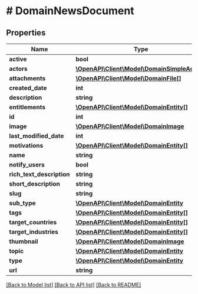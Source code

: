 # # DomainNewsDocument

## Properties

Name | Type | Description | Notes
------------ | ------------- | ------------- | -------------
**active** | **bool** |  | [optional]
**actors** | [**\OpenAPI\Client\Model\DomainSimpleActor[]**](DomainSimpleActor.md) |  |
**attachments** | [**\OpenAPI\Client\Model\DomainFile[]**](DomainFile.md) |  | [optional]
**created_date** | **int** |  |
**description** | **string** |  | [optional]
**entitlements** | [**\OpenAPI\Client\Model\DomainEntity[]**](DomainEntity.md) |  | [optional]
**id** | **int** |  |
**image** | [**\OpenAPI\Client\Model\DomainImage**](DomainImage.md) |  | [optional]
**last_modified_date** | **int** |  |
**motivations** | [**\OpenAPI\Client\Model\DomainEntity[]**](DomainEntity.md) |  |
**name** | **string** |  |
**notify_users** | **bool** |  | [optional]
**rich_text_description** | **string** |  | [optional]
**short_description** | **string** |  | [optional]
**slug** | **string** |  |
**sub_type** | [**\OpenAPI\Client\Model\DomainEntity**](DomainEntity.md) |  | [optional]
**tags** | [**\OpenAPI\Client\Model\DomainEntity[]**](DomainEntity.md) |  |
**target_countries** | [**\OpenAPI\Client\Model\DomainEntity[]**](DomainEntity.md) |  |
**target_industries** | [**\OpenAPI\Client\Model\DomainEntity[]**](DomainEntity.md) |  |
**thumbnail** | [**\OpenAPI\Client\Model\DomainImage**](DomainImage.md) |  |
**topic** | [**\OpenAPI\Client\Model\DomainEntity**](DomainEntity.md) |  | [optional]
**type** | [**\OpenAPI\Client\Model\DomainEntity**](DomainEntity.md) |  | [optional]
**url** | **string** |  | [optional]

[[Back to Model list]](../../README.md#models) [[Back to API list]](../../README.md#endpoints) [[Back to README]](../../README.md)
